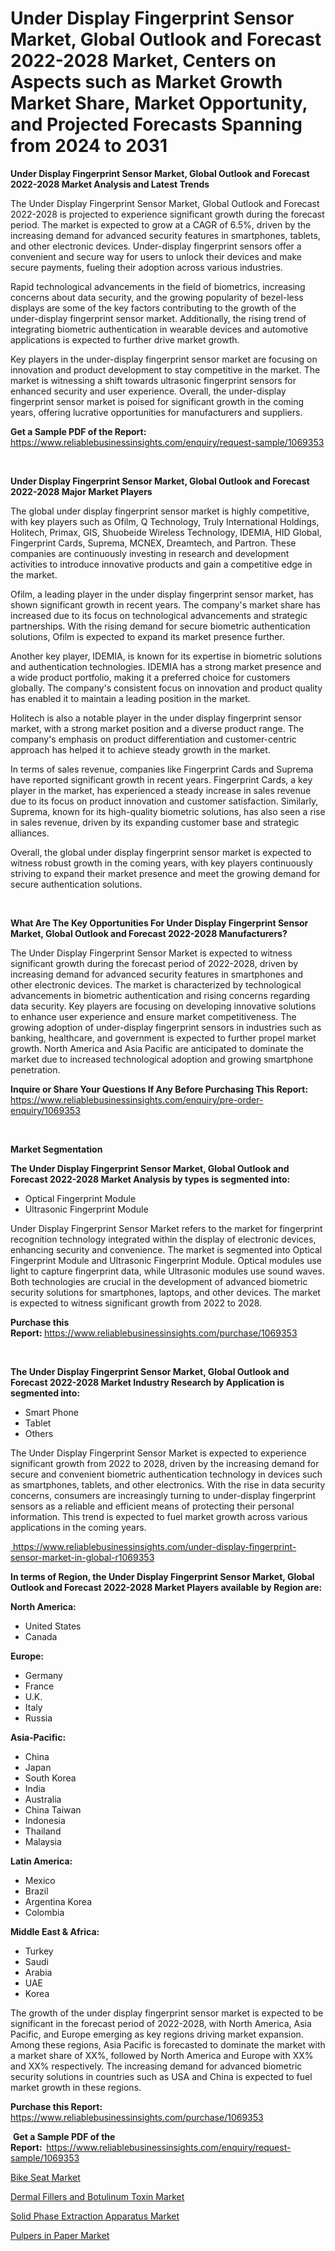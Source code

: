 <p><h1>Under Display Fingerprint Sensor Market, Global Outlook and Forecast 2022-2028 Market, Centers on Aspects such as Market Growth Market Share, Market Opportunity, and Projected Forecasts Spanning from 2024 to 2031</h1></p><p><strong>Under Display Fingerprint Sensor Market, Global Outlook and Forecast 2022-2028 Market Analysis and Latest Trends</strong></p>
<p><p>The Under Display Fingerprint Sensor Market, Global Outlook and Forecast 2022-2028 is projected to experience significant growth during the forecast period. The market is expected to grow at a CAGR of 6.5%, driven by the increasing demand for advanced security features in smartphones, tablets, and other electronic devices. Under-display fingerprint sensors offer a convenient and secure way for users to unlock their devices and make secure payments, fueling their adoption across various industries.</p><p>Rapid technological advancements in the field of biometrics, increasing concerns about data security, and the growing popularity of bezel-less displays are some of the key factors contributing to the growth of the under-display fingerprint sensor market. Additionally, the rising trend of integrating biometric authentication in wearable devices and automotive applications is expected to further drive market growth.</p><p>Key players in the under-display fingerprint sensor market are focusing on innovation and product development to stay competitive in the market. The market is witnessing a shift towards ultrasonic fingerprint sensors for enhanced security and user experience. Overall, the under-display fingerprint sensor market is poised for significant growth in the coming years, offering lucrative opportunities for manufacturers and suppliers.</p></p>
<p><strong>Get a Sample PDF of the Report:&nbsp;</strong> <a href="https://www.reliablebusinessinsights.com/enquiry/request-sample/1069353">https://www.reliablebusinessinsights.com/enquiry/request-sample/1069353</a></p>
<p>&nbsp;</p>
<p><strong>Under Display Fingerprint Sensor Market, Global Outlook and Forecast 2022-2028 Major Market Players</strong></p>
<p><p>The global under display fingerprint sensor market is highly competitive, with key players such as Ofilm, Q Technology, Truly International Holdings, Holitech, Primax, GIS, Shuobeide Wireless Technology, IDEMIA, HID Global, Fingerprint Cards, Suprema, MCNEX, Dreamtech, and Partron. These companies are continuously investing in research and development activities to introduce innovative products and gain a competitive edge in the market.</p><p>Ofilm, a leading player in the under display fingerprint sensor market, has shown significant growth in recent years. The company's market share has increased due to its focus on technological advancements and strategic partnerships. With the rising demand for secure biometric authentication solutions, Ofilm is expected to expand its market presence further.</p><p>Another key player, IDEMIA, is known for its expertise in biometric solutions and authentication technologies. IDEMIA has a strong market presence and a wide product portfolio, making it a preferred choice for customers globally. The company's consistent focus on innovation and product quality has enabled it to maintain a leading position in the market.</p><p>Holitech is also a notable player in the under display fingerprint sensor market, with a strong market position and a diverse product range. The company's emphasis on product differentiation and customer-centric approach has helped it to achieve steady growth in the market.</p><p>In terms of sales revenue, companies like Fingerprint Cards and Suprema have reported significant growth in recent years. Fingerprint Cards, a key player in the market, has experienced a steady increase in sales revenue due to its focus on product innovation and customer satisfaction. Similarly, Suprema, known for its high-quality biometric solutions, has also seen a rise in sales revenue, driven by its expanding customer base and strategic alliances.</p><p>Overall, the global under display fingerprint sensor market is expected to witness robust growth in the coming years, with key players continuously striving to expand their market presence and meet the growing demand for secure authentication solutions.</p></p>
<p>&nbsp;</p>
<p><strong>What Are The Key Opportunities For Under Display Fingerprint Sensor Market, Global Outlook and Forecast 2022-2028 Manufacturers?</strong></p>
<p><p>The Under Display Fingerprint Sensor Market is expected to witness significant growth during the forecast period of 2022-2028, driven by increasing demand for advanced security features in smartphones and other electronic devices. The market is characterized by technological advancements in biometric authentication and rising concerns regarding data security. Key players are focusing on developing innovative solutions to enhance user experience and ensure market competitiveness. The growing adoption of under-display fingerprint sensors in industries such as banking, healthcare, and government is expected to further propel market growth. North America and Asia Pacific are anticipated to dominate the market due to increased technological adoption and growing smartphone penetration.</p></p>
<p><strong>Inquire or Share Your Questions If Any Before Purchasing This Report:</strong> <a href="https://www.reliablebusinessinsights.com/enquiry/pre-order-enquiry/1069353">https://www.reliablebusinessinsights.com/enquiry/pre-order-enquiry/1069353</a></p>
<p>&nbsp;</p>
<p><strong>Market Segmentation</strong></p>
<p><strong>The Under Display Fingerprint Sensor Market, Global Outlook and Forecast 2022-2028 Market Analysis by types is segmented into:</strong></p>
<p><ul><li>Optical Fingerprint Module</li><li>Ultrasonic Fingerprint Module</li></ul></p>
<p><p>Under Display Fingerprint Sensor Market refers to the market for fingerprint recognition technology integrated within the display of electronic devices, enhancing security and convenience. The market is segmented into Optical Fingerprint Module and Ultrasonic Fingerprint Module. Optical modules use light to capture fingerprint data, while Ultrasonic modules use sound waves. Both technologies are crucial in the development of advanced biometric security solutions for smartphones, laptops, and other devices. The market is expected to witness significant growth from 2022 to 2028.</p></p>
<p><strong>Purchase this Report:&nbsp;</strong><a href="https://www.reliablebusinessinsights.com/purchase/1069353">https://www.reliablebusinessinsights.com/purchase/1069353</a></p>
<p>&nbsp;</p>
<p><strong>The Under Display Fingerprint Sensor Market, Global Outlook and Forecast 2022-2028 Market Industry Research by Application is segmented into:</strong></p>
<p><ul><li>Smart Phone</li><li>Tablet</li><li>Others</li></ul></p>
<p><p>The Under Display Fingerprint Sensor Market is expected to experience significant growth from 2022 to 2028, driven by the increasing demand for secure and convenient biometric authentication technology in devices such as smartphones, tablets, and other electronics. With the rise in data security concerns, consumers are increasingly turning to under-display fingerprint sensors as a reliable and efficient means of protecting their personal information. This trend is expected to fuel market growth across various applications in the coming years.</p></p>
<p><a href="https://www.reliablebusinessinsights.com/under-display-fingerprint-sensor-market-in-global-r1069353">&nbsp;https://www.reliablebusinessinsights.com/under-display-fingerprint-sensor-market-in-global-r1069353</a></p>
<p><strong>In terms of Region, the Under Display Fingerprint Sensor Market, Global Outlook and Forecast 2022-2028 Market Players available by Region are:</strong></p>
<p>
    <p> <strong> North America: </strong>
        <ul>
            <li>United States</li>
            <li>Canada</li>
        </ul>
        </p> 
    <p> <strong> Europe: </strong>
        <ul>
            <li>Germany</li>
            <li>France</li>
            <li>U.K.</li>
            <li>Italy</li>
            <li>Russia</li>
        </ul>
        </p> 
    <p> <strong> Asia-Pacific: </strong>
        <ul>
            <li>China</li>
            <li>Japan</li>
            <li>South Korea</li>
            <li>India</li>
            <li>Australia</li>
            <li>China Taiwan</li>
            <li>Indonesia</li>
            <li>Thailand</li>
            <li>Malaysia</li>
        </ul>
        </p> 
    <p> <strong> Latin America: </strong>
        <ul>
            <li>Mexico</li>
            <li>Brazil</li>
            <li>Argentina Korea</li>
            <li>Colombia</li>
        </ul>
        </p> 
    <p> <strong> Middle East & Africa: </strong>
        <ul>
            <li>Turkey</li>
            <li>Saudi</li>
            <li>Arabia</li>
            <li>UAE</li>
            <li>Korea</li>
        </ul>
    </p>
    </p>
<p><p>The growth of the under display fingerprint sensor market is expected to be significant in the forecast period of 2022-2028, with North America, Asia Pacific, and Europe emerging as key regions driving market expansion. Among these regions, Asia Pacific is forecasted to dominate the market with a market share of XX%, followed by North America and Europe with XX% and XX% respectively. The increasing demand for advanced biometric security solutions in countries such as USA and China is expected to fuel market growth in these regions.</p></p>
<p><strong>Purchase this Report: </strong><a href="https://www.reliablebusinessinsights.com/purchase/1069353">https://www.reliablebusinessinsights.com/purchase/1069353</a></p>
<p>&nbsp;<strong>Get a Sample PDF of the Report:&nbsp;&nbsp;</strong><a href="https://www.reliablebusinessinsights.com/enquiry/request-sample/1069353">https://www.reliablebusinessinsights.com/enquiry/request-sample/1069353</a></p>
<p><strong></strong></p>
<p><p><a href="https://medium.com/@sean.peake0978/bike-seat-market-a-global-and-regional-analysis-focus-on-region-country-level-analysis-and-66669cdb6103">Bike Seat Market</a></p><p><a href="https://github.com/trameciabutler45/Market-Research-Report-List-1/blob/main/dermal-fillers-and-botulinum-toxin-market.md">Dermal Fillers and Botulinum Toxin Market</a></p><p><a href="https://github.com/staberhelen84/Market-Research-Report-List-1/blob/main/solid-phase-extraction-apparatus-market.md">Solid Phase Extraction Apparatus Market</a></p><p><a href="https://medium.com/@kelleebernier1851/pulpers-in-paper-market-size-share-trends-analysis-report-by-end-use-pulp-industry-wastepaper-a936b75196f1">Pulpers in Paper Market</a></p></p>